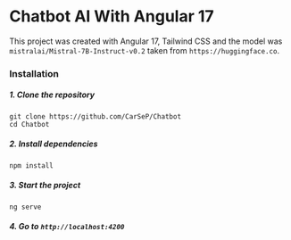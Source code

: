 # Chatbot AI With Angular 17

This project was created with Angular 17, Tailwind CSS and the model was `mistralai/Mistral-7B-Instruct-v0.2` taken from `https://huggingface.co`.

### Installation

##### 1. Clone the repository
```
git clone https://github.com/CarSeP/Chatbot
cd Chatbot
```
##### 2. Install dependencies
```
npm install
```
##### 3. Start the project
```
ng serve
```
##### 4. Go to `http://localhost:4200`